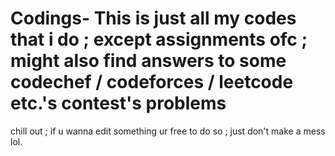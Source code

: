 # Codings- This is just all my codes that i do ; except assignments ofc ; might also find answers to some codechef / codeforces / leetcode etc.'s contest's problems 
chill out ; if u wanna edit something ur free to do so ; just don't make a mess lol. 
